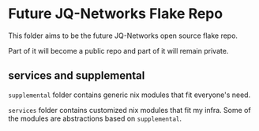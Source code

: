 # Future JQ-Networks Flake Repo
This folder aims to be the future JQ-Networks open source flake repo.

Part of it will become a public repo and part of it will remain private.

## services and supplemental

`supplemental` folder contains generic nix modules that fit everyone's need.

`services` folder contains customized nix modules that fit my infra. Some of the modules are abstractions based on `supplemental`.